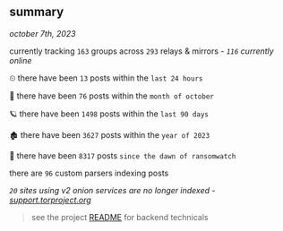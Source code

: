 
## summary
_october 7th, 2023_

currently tracking `163` groups across `293` relays & mirrors - _`116` currently online_

⏲ there have been `13` posts within the `last 24 hours`

🦈 there have been `76` posts within the `month of october`

🪐 there have been `1498` posts within the `last 90 days`

🏚 there have been `3627` posts within the `year of 2023`

🦕 there have been `8317` posts `since the dawn of ransomwatch`

there are `96` custom parsers indexing posts

_`20` sites using v2 onion services are no longer indexed - [support.torproject.org](https://support.torproject.org/onionservices/v2-deprecation/)_

> see the project [README](https://github.com/joshhighet/ransomwatch#ransomwatch--) for backend technicals
